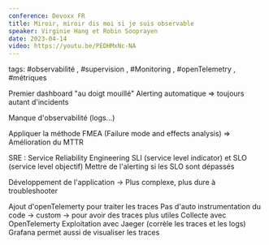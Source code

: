 ```yaml
---
conference: Devoxx FR
title: Miroir, miroir dis moi si je suis observable
speaker: Virginie Hang et Robin Sooprayen
date: 2023-04-14
video: https://youtu.be/PEDHMxNc-NA
---
```

tags: #observabilité , #supervision , #Monitoring , #openTelemetry , #métriques 

Premier dashboard "au doigt mouillé"
Alerting automatique 
=> toujours autant d'incidents

Manque d'observabilité (logs...)

Appliquer la méthode FMEA (Failure mode and effects analysis)
=> Amélioration du MTTR

SRE : Service Reliability Engineering
SLI (service level indicator) et SLO (service level objectif)
Mettre de l'alerting si les SLO sont dépassés

Développement de l'application
-> Plus complexe, plus dure à troubleshooter

Ajout d'openTelemerty pour traiter les traces
Pas d'auto instrumentation du code -> custom -> pour avoir des traces plus utiles
Collecte avec OpenTelemerty
Exploitation avec Jaeger (corrèle les traces et les logs)
Grafana permet aussi de visualiser les traces












